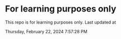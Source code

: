 # For learning purposes only
This repo is for learning purposes only.
Last updated at

Thursday, February 22, 2024 7:57:28 PM

